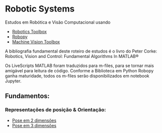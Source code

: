 # Robotic Systems

Estudos em Robótica e Visão Computacional usando

* [Robotics Toolbox](http://petercorke.com/wordpress/toolboxes/robotics-toolbox)
* [Robopy](https://adityadua24.github.io/robopy/)
* [Machine Vision Toolbox](http://petercorke.com/wordpress/toolboxes/machine-vision-toolbox)

A bibliografia fundamental deste roteiro de estudos é o livro do Peter Corke: Robotics, Vision and Control: Fundamental Algorithms In MATLAB®

Os LiveScripts MATLAB foram traduzidos para m-files, para se tornar mais amigável para leitura de código. Conforme a Biblioteca em Python Robopy ganha maturidade, todos os m-files serão disponibilizados em notebook Jupyter.

## Fundamentos:
### Representações de posição & Orientação:
* [Pose em 2 dimensões](html/live_01_pose_in_2D.html)
* [Pose em 3 dimensões](html/live_02_pose_in_3D.html)